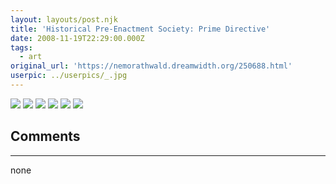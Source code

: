```yaml
---
layout: layouts/post.njk
title: 'Historical Pre-Enactment Society: Prime Directive'
date: 2008-11-19T22:29:00.000Z
tags:
  - art
original_url: 'https://nemorathwald.dreamwidth.org/250688.html'
userpic: ../userpics/_.jpg
---
```

![](http://lh5.ggpht.com/_ENXtTKU9j1A/SSSSQLwEKhI/AAAAAAAAF8I/C2TeUOrU5cs/s288/hpesprimedirective1.gif) ![](http://lh5.ggpht.com/_ENXtTKU9j1A/SSSSQaJ72CI/AAAAAAAAF8Q/pWuJSLUz67k/s288/hpesprimedirective2.gif) ![](http://lh5.ggpht.com/_ENXtTKU9j1A/SSSSQaInQSI/AAAAAAAAF8Y/hRzkY3qDrYk/s288/hpesprimedirective3.gif) ![](http://lh3.ggpht.com/_ENXtTKU9j1A/SSSSQrCsZwI/AAAAAAAAF8g/NEy_Kh8bOhU/s288/hpesprimedirective4.gif) ![](http://lh5.ggpht.com/_ENXtTKU9j1A/SSSSQkXi2iI/AAAAAAAAF8o/u_QOkyFgHQ4/s288/hpesprimedirective5.gif) ![](http://lh5.ggpht.com/_ENXtTKU9j1A/SSSSUx4BXuI/AAAAAAAAF8w/TA31O1Xoz2A/s288/hpesprimedirective6.gif)

## Comments

---

none
